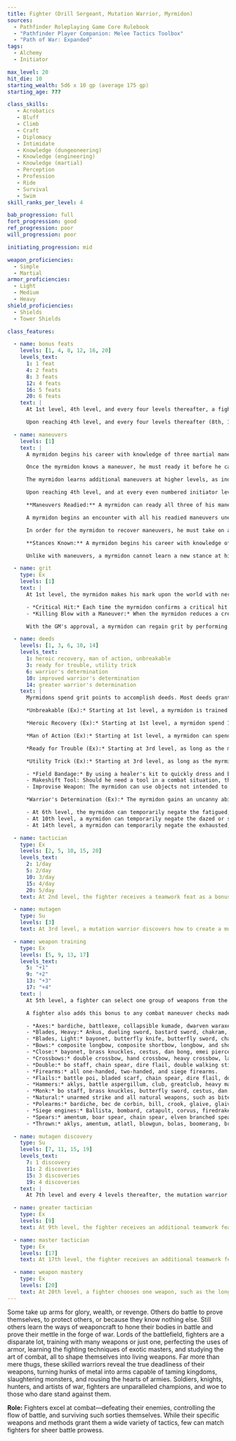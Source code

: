 ```yaml
---
title: Fighter (Drill Sergeant, Mutation Warrior, Myrmidon)
sources:
  - Pathfinder Roleplaying Game Core Rulebook
  - "Pathfinder Player Companion: Melee Tactics Toolbox"
  - "Path of War: Expanded"
tags:
  - Alchemy
  - Initiator

max_level: 20
hit_die: 10
starting_wealth: 5d6 x 10 gp (average 175 gp)
starting_age: ???

class_skills:
   - Acrobatics
   - Bluff
   - Climb
   - Craft
   - Diplomacy
   - Intimidate
   - Knowledge (dungeoneering)
   - Knowledge (engineering)
   - Knowledge (martial)
   - Perception
   - Profession
   - Ride
   - Survival
   - Swim
skill_ranks_per_level: 4

bab_progression: full
fort_progression: good
ref_progression: poor
will_progression: poor

initiating_progression: mid

weapon_proficiencies:
  - Simple
  - Martial
armor_proficiencies:
  - Light
  - Medium
  - Heavy
shield_proficiencies:
  - Shields
  - Tower Shields

class_features:

  - name: bonus feats
    levels: [1, 4, 8, 12, 16, 20]
    levels_text:
      1: 1 feat
      4: 2 feats
      8: 3 feats
      12: 4 feats
      16: 5 feats
      20: 6 feats
    text: |
      At 1st level, 4th level, and every four levels thereafter, a fighter gains a bonus feat in addition to those gained from normal advancement. These bonus feats must be selected from those listed as Combat Feats, sometimes also called "fighter bonus feats."

      Upon reaching 4th level, and every four levels thereafter (8th, 12th, and so on), a fighter can choose to learn a new bonus feat in place of a bonus feat he has already learned. In effect, the fighter loses the bonus feat in exchange for the new one. The old feat cannot be one that was used as a prerequisite for another feat, prestige class, or other ability. A fighter can only change one feat at any given level and must choose whether or not to swap the feat at the time he gains a new bonus feat for the level.

  - name: maneuvers
    levels: [1]
    text: |
      A myrmidon begins his career with knowledge of three martial maneuvers. When he takes his first myrmidon level, he selects four of the following disciplines to gain access to for myrmidon maneuvers: Broken Blade, Golden Lion, Iron Tortoise, Mithral Current, Piercing Thunder, Primal Fury, Scarlet Throne, Tempest Gale, and Thrashing Dragon. If one of his selected disciplines' associated skills is not on his class skill list, he gains it as a class skill.

      Once the myrmidon knows a maneuver, he must ready it before he can use it (see Maneuvers Readied, below). A maneuver usable by myrmidons is considered an extraordinary ability unless otherwise noted in it or its discipline's description. A myrmidon's maneuvers are not affected by spell resistance, and he does not provoke attacks of opportunity when he initiates one.

      The myrmidon learns additional maneuvers at higher levels, as indicated on Table: The Fighter. The maximum level of maneuvers gained through myrmidon levels is limited by those listed in that table as well, although this restriction does not apply to maneuvers added to his maneuvers known through other methods, such as prestige classes or the Advanced Study feat. A myrmidon must meet a maneuver's prerequisite to learn it. See the Systems and Use chapter in Path of War for more details on how maneuvers are used.

      Upon reaching 4th level, and at every even numbered initiator level thereafter (6th, 8th, 10th, and so on), the myrmidon can choose to learn a new maneuver in place of one he already knows. In effect, he loses the old maneuver in exchange for the new one. He can choose a new maneuver of any level he likes, as long as he observes the restriction on the highest-level maneuvers he knows; the myrmidon need not replace the old maneuver with a maneuver of the same level. He can swap only a single maneuver at any given level. A myrmidon's initiation modifier is Wisdom, and each myrmidon level is counted as a full initiator level.

      **Maneuvers Readied:** A myrmidon can ready all three of his maneuvers known at 1st level, and as he advances in level and learns more maneuvers, he is able to ready more, but must still choose which maneuvers to ready. A myrmidon must always ready his maximum number of maneuvers readied. He readies his maneuvers by performing weapon drills for ten minutes. The maneuvers he chooses remain readied until he decides to practice again and change them. The myrmidon does not need to sleep or rest for any long period of time in order to ready his maneuvers; any time he spends ten minutes practicing, he can change his readied maneuvers.

      A myrmidon begins an encounter with all his readied maneuvers unexpended, regardless of how many times he might have already used them since he chose them. When he initiates a maneuver, he expends it for the current encounter, so each of his readied maneuvers can be used once per encounter (unless he recovers them, as described below).

      In order for the myrmidon to recover maneuvers, he must take on a defensive form as a full-round action, resetting his rhythm to continue the battle. When he does so, he recovers a number of maneuvers equal to his myrmidon initiation modifier (minimum 2) and until the start of his next turn, attacks made against him provoke an attack of opportunity and he can take a 5-foot step each time he is attacked (even if he has already taken one this round). In addition, he gains the benefit of the Combat Reflexes feat, and can us myrmidon initiation modifier instead of his Dexterity modifier for determining how many additional attacks of opportunity he can make. Alternately, the myrmidon may take a moment to focus, recovering a single maneuver as a standard action.

      **Stances Known:** A myrmidon begins his career with knowledge of one stance from any discipline open to myrmidons. At 4th, 7th, 11th, and 13th levels, he can select an additional stance to learn. The maximum level of stances gained through myrmidon levels is limited by those listed in Table: The Fighter. Unlike maneuvers, stances are not expended and the myrmidon does not have to ready them. All the stances he knows are available to his at all times, and he can change the stance he is currently maintaining as a swift action. A stance is an extraordinary ability unless otherwise stated in the stance or discipline description.

      Unlike with maneuvers, a myrmidon cannot learn a new stance at higher levels in place of one he already knows.

  - name: grit
    type: Ex
    levels: [1]
    text: |
      At 1st level, the myrmidon makes his mark upon the world with nerves of steel and superior training. Through determination, verve, or otherwise dumb luck, the myrmidon is capable of forcing incredible feats of daring and skill through their own tenacity. In game terms, grit is a fluctuating measure of a myrmidon's ability to perform incredible actions in combat. At the start of each day, a myrmidon gains a number of grit points equal to his myrmidon initiation modifier (minimum 1). His grit goes up or down throughout the day, but usually cannot go higher than his myrmidon initiation modifier (minimum 1), though some feats and magic items may affect this maximum. A myrmidon spends grit to accomplish [deeds](#deeds), and regains grit in the following ways.

      - *Critical Hit:* Each time the myrmidon confirms a critical hit while in the heat of combat with a weapon with which he has Weapon Focus or is in a weapon group associated with a discipline he has Discipline Focus for, he regains one grit point. Confirming a critical hit on a helpless or unaware creature or on a creature that has fewer Hit Dice than half the myrmidon's character level does not restore grit.
      - *Killing Blow with a Maneuver:* When the myrmidon reduces a creature to 0 or fewer hit points with a maneuver or with a weapon he has Weapon Focus with, he regains 1 grit point. Destroying an unattended object, reducing a helpless or unaware creature to 0 or fewer hit points, or reducing a creature that has fewer Hit Dice than half the myrmidon's character level to 0 or fewer hit points does not restore any grit.

      With the GM's approval, a myrmidon can regain grit by performing daring acts. As a general rule, a daring act should be risky and dramatic. It should take a good deal of guts, and its outcome should have a low probability of success. If it is successful, the myrmidon regains 1 grit point. Before attempting a daring act, the player should ask the GM whether the act qualifies. The GM is the final arbiter of what's considered a daring act, and can grant a regained grit point for a daring act even if the player does not ask beforehand whether the act qualifies.

  - name: deeds
    levels: [1, 3, 6, 10, 14]
    levels_text:
      1: heroic recovery, man of action, unbreakable
      3: ready for trouble, utility trick
      6: warrior's determination
      10: improved warrior's determination
      14: greater warrior's determination
    text: |
      Myrmidons spend grit points to accomplish deeds. Most deeds grant the myrmidon some momentary bonus or effect, but there are some that provide longer lasting effects. Some deeds stay in effect as long as the myrmidon has at least 1 grit point. The following is the list of base myrmidon deeds. A myrmidon can only perform deeds of his level or lower. Unless otherwise noted, a deed can be performed multiple successive times, as long as the appropriate amount of grit is spent to perform the deed.

      *Unbreakable (Ex):* Starting at 1st level, a myrmidon is trained very well to protect himself against the many unnatural elements of this world where he must rely on only his wits and training to protect him from harm. He can spend 1 grit point as an immediate action to gain a +4 circumstance bonus on a single saving throw.

      *Heroic Recovery (Ex):* Starting at 1st level, a myrmidon spend 1 grit point as a swift action to recover a single expended maneuver.

      *Man of Action (Ex):* Starting at 1st level, a myrmidon can spend 1 grit point as a swift action to gain a circumstance bonus on a single Acrobatics, Climb, or Swim check equal to his class level.

      *Ready for Trouble (Ex):* Starting at 3rd level, as long as the myrmidon has at least 1 grit point, he gains a +2 bonus on initiative checks and Will saves to resist compulsion and fear effects. In addition, if his hands are free and unrestrained, he can spend 1 grit point as part of making an initiative check to draw a single non- hidden light or one-handed weapon or to draw and don a shield (except a tower shield).

      *Utility Trick (Ex):* Starting at 3rd level, as long as the myrmidon has at least 1 grit point, he can perform any of the following utility tricks. The myrmidon must declare the utility trick he is using before using the ability.

      - *Field Bandage:* By using a healer's kit to quickly dress and bandage a wound, the myrmidon can grant 1d6 temporary hit points per three character levels to himself or an adjacent creature as a full- round action. These temporary hit points cannot increase a creature's hit points beyond its normal maximum, and last for ten minutes. A creature can only only receive the benefits of this ability once per day or until they have received magical healing equal to or greater than the amount of temporary hit points granted by the myrmidon's field bandage. This ability also halts a bleeding wound, stopping a creature from taking further bleed damage.
      - Makeshift Tool: Should he need a tool in a combat situation, the myrmidon makes due with his weapons. He is not penalized for not having a proper tool when making skill checks in combat.
      - Improvise Weapon: The myrmidon can use objects not intended to be normal weapons or cobble together something that can be used as a weapon. He only takes a --2 penalty while wielding improvised weapons, rather than --4.

      *Warrior's Determination (Ex):* The myrmidon gains an uncanny ability to force himself through many hardships and keep on going through his superior training and experience. Starting at 6th level, he can spend 1 grit point as an immediate action to negate a single condition currently affecting him until the end of the encounter, at which point it returns as if its duration had not been interrupted. The myrmidon can activate this ability even if he would not normally be able to act because of the condition in question. A myrmidon can use this ability multiple times in an encounter, spending 1 grit point and negating a single condition each time he does.

      - At 6th level, the myrmidon can temporarily negate the fatigued, shaken, or sickened conditions using this ability.
      - At 10th level, a myrmidon can temporarily negate the dazed or staggered conditions, or ignore the effects of a disease (including ability damage he may have taken from the disease) using this ability.
      - At 14th level, a myrmidon can temporarily negate the exhausted, frightened, or nauseated conditions using this ability.

  - name: tactician
    type: Ex
    levels: [2, 5, 10, 15, 20]
    levels_text:
      2: 1/day
      5: 2/day
      10: 3/day
      15: 4/day
      20: 5/day
    text: At 2nd level, the fighter receives a teamwork feat as a bonus feat. He must meet the prerequisites for this feat. As a standard action, the fighter can grant this feat to all allies within 30 feet who can see and hear him. Allies retain the use of this bonus feat for 3 rounds plus 1 round for every two levels the fighter possesses. Allies do not need to meet the prerequisites of these bonus feats. The fighter can use this ability once per day at 2nd level, plus one additional time per day at 5th level and for every 5 levels thereafter.

  - name: mutagen
    type: Su
    levels: [3]
    text: At 3rd level, a mutation warrior discovers how to create a mutagen that he can imbibe in order to heighten his physical prowess at the cost of his personality. This ability functions as the alchemist's mutagen ability, using his fighter level as his alchemist level.

  - name: weapon training
    type: Ex
    levels: [5, 9, 13, 17]
    levels_text:
      5: "+1"
      9: "+2"
      13: "+3"
      17: "+4"
    text: |
      At 5th level, a fighter can select one group of weapons from the list below. Whenever he attacks with a weapon from this group, he gains a +1 bonus on attack and damage rolls. Every four levels thereafter (9th, 13th, and 17th), the bonuses granted by the selected weapon group increases by +1.

      A fighter also adds this bonus to any combat maneuver checks made with weapons from this group. This bonus also applies to the fighter's Combat Maneuver Defense when defending against disarm and sunder attempts made against weapons from this group.

      - *Axes:* bardiche, battleaxe, collapsible kumade, dwarven waraxe, gandasa, greataxe, handaxe, heavy pick, hooked axe, knuckle axe, kumade, light pick, mattock, orc double axe, pata, throwing axe, and tongi.
      - *Blades, Heavy:* Ankus, dueling sword, bastard sword, chakram, double chicken saber, double walking stick katana, elven curve blade, estoc, falcata, falchion, flambard, greatsword, great terbutje , katana, khopesh, klar, longsword, nine-ring broadsword, nodachi, scimitar, scythe, seven-branched sword, shotel, temple sword, terbutje, and two-bladed sword.
      - *Blades, Light:* bayonet, butterfly knife, butterfly sword, chakram, dagger, Deer horn knife, gladius, hunga munga, kama, katar, kerambit, kukri, machete, madu, manople, pata, quadrens, rapier, sawtooth sabre, scizore, shortsword, sica, sickle, starknife, swordbreaker dagger, sword cane, wakizashi, and war razor.
      - *Bows:* composite longbow, composite shortbow, longbow, and shortbow.
      - *Close:* bayonet, brass knuckles, cestus, dan bong, emei piercer, fighting fan, gauntlet, heavy shield, iron brush, katar, light shield, madu, mere club, punching dagger, rope gauntlet, sap, scizore, spiked armor, spiked gauntlet, spiked shield, tekko-kagi, tonfa, unarmed strike, wooden stake, and wushu dart.
      - *Crossbows:* double crossbow, hand crossbow, heavy crossbow, launching crossbow, light crossbow, heavy repeating crossbow, light repeating crossbow, and tube arrow shooter.
      - *Double:* bo staff, chain spear, dire flail, double walking stick katana, double-chained kama, dwarven urgrosh, gnome hooked hammer, kusarigama, orc double axe, quarterstaff, two-bladed sword, and weighted spear.
      - *Firearms:* all one-handed, two-handed, and siege firearms.
      - *Flails:* battle poi, bladed scarf, chain spear, dire flail, double chained kama, flail, flying blade, gnome pincher, halfling rope-shot, heavy flail, kusarigama, kyoketsu shoge, meteor hammer, morningstar, nine-section whip, nunchaku, sansetsukon, scorpion whip, spiked chain, urumi, and whip.
      - *Hammers:* aklys, battle aspergillum, club, greatclub, heavy mace, light hammer, light mace, mere club, planson, taiaha, tetsubo, wahaika, and warhammer.
      - *Monk:* bo staff, brass knuckles, butterfly sword, cestus, dan bong, deer horn knife, double chained kama, double chicken saber, emei piercer, fighting fan, hanbo, jutte, kama, kusarigama, kyoketsu shoge, lungshuan tamo, monk's spade, nine-ring broadsword, nine-section whip, nunchaku, quarterstaff, rope dart, sai, sansetsukon, seven-branched sword, shang gou, shuriken, siangham, temple sword, tiger fork, tonfa, tri-point double-edged sword, unarmed strike, urumi, and wushu dart.
      - *Natural:* unarmed strike and all natural weapons, such as bite, claw, gore, tail, and wing.
      - *Polearms:* bardiche, bec de corbin, bill, crook, glaive, glaive-guisarme, guisarme, halberd, hooked lance, lucerne hammer, mancatcher, monk's spade, naginata, nodachi, ranseur, rhomphaia, tepoztopilli, and tiger fork.
      - *Siege engines:* Ballista, bombard, catapult, corvus, firedrake, firewyrm, gallery, ram, siege tower, springal, trebuchet, and all other siege engines.
      - *Spears:* amentum, boar spear, chain spear, elven branched spear, javelin, harpoon, lance, longspear, orc skull ram, pilum, planson, shortspear, sibat, spear, tiger fork, trident, and weighted spear.
      - *Thrown:* aklys, amentum, atlatl, blowgun, bolas, boomerang, brutal bolas, chakram, club, dagger, dart, deer horn knife, halfling sling staff, harpoon, hunga munga, javelin, lasso, kestros, light hammer, net, poisoned sand tube, rope dart, shortspear, shuriken, sibat, sling, sling glove, spear, starknife, throwing axe, throwing shield, trident, and wushu dart.

  - name: mutagen discovery
    type: Su
    levels: [7, 11, 15, 19]
    levels_text:
      7: 1 discovery
      11: 2 discoveries
      15: 3 discoveries
      19: 4 discoveries
    text: |
      At 7th level and every 4 levels thereafter, the mutation warrior can choose one of the following alchemist discoveries to augment his abilities: feral mutagen, grand mutagen, greater mutagen, infuse mutagen, nauseating flesh, preserve organs, rag doll mutagen, spontaneous healing, tentacle, vestigial arm, wings. The mutagen warrior uses his fighter level as his effective alchemist level for the purpose of these discoveries.

  - name: greater tactician
    type: Ex
    levels: [9]
    text: At 9th level, the fighter receives an additional teamwork feat as a bonus feat. He must meet the prerequisites for this feat. The fighter can grant this feat to his allies using the tactician ability. Using the tactician ability is a swift action.

  - name: master tactician
    type: Ex
    levels: [17]
    text: At 17th level, the fighter receives an additional teamwork feat as a bonus feat. He must meet the prerequisites for this feat. The fighter can grant this feat to his allies using the tactician ability. Whenever the fighter uses the tactician ability, he grants any two teamwork feats that he knows. He can select from any of his teamwork feats, not just his bonus feats.

  - name: weapon mastery
    type: Ex
    levels: [20]
    text: At 20th level, a fighter chooses one weapon, such as the longsword, greataxe, or longbow. Any attacks made with that weapon automatically confirm all critical threats and have their damage multiplier increased by 1 (×2 becomes ×3, for example). In addition, he cannot be disarmed while wielding a weapon of this type.
---
```


Some take up arms for glory, wealth, or revenge. Others do battle to prove themselves, to protect others, or because they know nothing else. Still others learn the ways of weaponcraft to hone their bodies in battle and prove their mettle in the forge of war. Lords of the battlefield, fighters are a disparate lot, training with many weapons or just one, perfecting the uses of armor, learning the fighting techniques of exotic masters, and studying the art of combat, all to shape themselves into living weapons. Far more than mere thugs, these skilled warriors reveal the true deadliness of their weapons, turning hunks of metal into arms capable of taming kingdoms, slaughtering monsters, and rousing the hearts of armies. Soldiers, knights, hunters, and artists of war, fighters are unparalleled champions, and woe to those who dare stand against them.

**Role:** Fighters excel at combat—defeating their enemies, controlling the flow of battle, and surviving such sorties themselves. While their specific weapons and methods grant them a wide variety of tactics, few can match fighters for sheer battle prowess.
